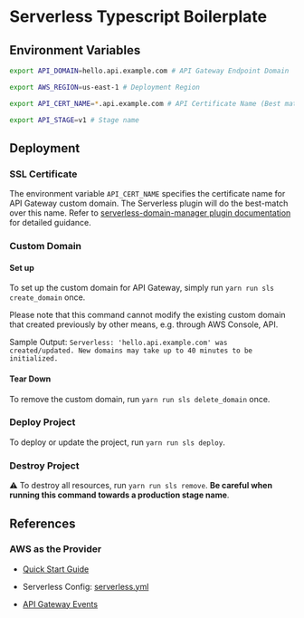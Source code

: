 # Serverless Typescript Boilerplate

## Environment Variables

```bash
export API_DOMAIN=hello.api.example.com # API Gateway Endpoint Domain

export AWS_REGION=us-east-1 # Deployment Region

export API_CERT_NAME=*.api.example.com # API Certificate Name (Best match)

export API_STAGE=v1 # Stage name
```

## Deployment

### SSL Certificate

The environment variable `API_CERT_NAME` specifies the certificate name for API Gateway custom domain. The Serverless plugin will do the best-match over this name. Refer to [serverless-domain-manager plugin documentation](https://github.com/amplify-education/serverless-domain-manager) for detailed guidance.

### Custom Domain

#### Set up

To set up the custom domain for API Gateway, simply run `yarn run sls create_domain` once.

Please note that this command cannot modify the existing custom domain that created previously by other means, e.g. through AWS Console, API.

Sample Output:
`
Serverless: 'hello.api.example.com' was created/updated. New domains may take up to 40 minutes to be initialized.
`

#### Tear Down

To remove the custom domain, run `yarn run sls delete_domain` once.

### Deploy Project

To deploy or update the project, run `yarn run sls deploy`.

### Destroy Project

:warning: To destroy all resources, run `yarn run sls remove`. **Be careful when running this command towards a production stage name**.

## References

### AWS as the Provider

- [Quick Start Guide](https://serverless.com/framework/docs/providers/aws/guide/quick-start/)

- Serverless Config: [serverless.yml](https://serverless.com/framework/docs/providers/aws/guide/serverless.yml)

- [API Gateway Events](https://serverless.com/framework/docs/providers/aws/events/apigateway)